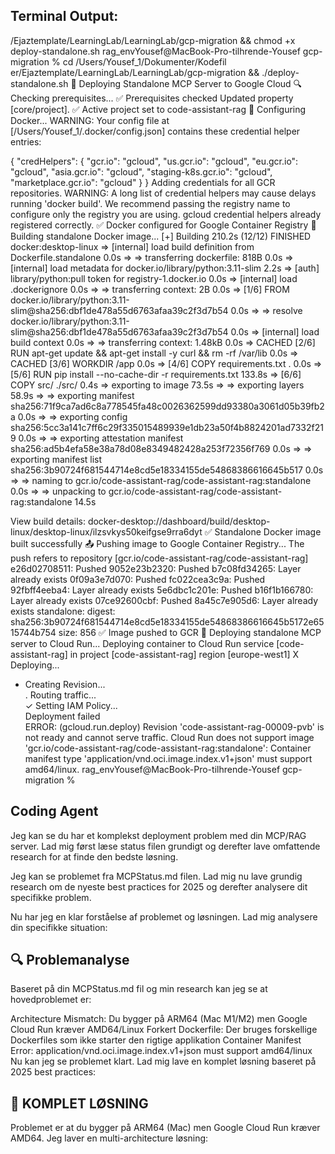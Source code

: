## Terminal Output: 

/Ejaztemplate/LearningLab/LearningLab/gcp-migration && chmod +x deploy-standalone.sh
rag_envYousef@MacBook-Pro-tilhrende-Yousef gcp-migration % cd /Users/Yousef_1/Dokumenter/Kodefil
er/Ejaztemplate/LearningLab/LearningLab/gcp-migration && ./deploy-standalone.sh
🚀 Deploying Standalone MCP Server to Google Cloud
🔍 Checking prerequisites...
✅ Prerequisites checked
Updated property [core/project].
✅ Active project set to code-assistant-rag
🐳 Configuring Docker...
WARNING: Your config file at [/Users/Yousef_1/.docker/config.json] contains these credential helper entries:

{
  "credHelpers": {
    "gcr.io": "gcloud",
    "us.gcr.io": "gcloud",
    "eu.gcr.io": "gcloud",
    "asia.gcr.io": "gcloud",
    "staging-k8s.gcr.io": "gcloud",
    "marketplace.gcr.io": "gcloud"
  }
}
Adding credentials for all GCR repositories.
WARNING: A long list of credential helpers may cause delays running 'docker build'. We recommend passing the registry name to configure only the registry you are using.
gcloud credential helpers already registered correctly.
✅ Docker configured for Google Container Registry
🔨 Building standalone Docker image...
[+] Building 210.2s (12/12) FINISHED                                       docker:desktop-linux
 => [internal] load build definition from Dockerfile.standalone                            0.0s
 => => transferring dockerfile: 818B                                                       0.0s
 => [internal] load metadata for docker.io/library/python:3.11-slim                        2.2s
 => [auth] library/python:pull token for registry-1.docker.io                              0.0s
 => [internal] load .dockerignore                                                          0.0s
 => => transferring context: 2B                                                            0.0s
 => [1/6] FROM docker.io/library/python:3.11-slim@sha256:dbf1de478a55d6763afaa39c2f3d7b54  0.0s
 => => resolve docker.io/library/python:3.11-slim@sha256:dbf1de478a55d6763afaa39c2f3d7b54  0.0s
 => [internal] load build context                                                          0.0s
 => => transferring context: 1.48kB                                                        0.0s
 => CACHED [2/6] RUN apt-get update && apt-get install -y     curl     && rm -rf /var/lib  0.0s
 => CACHED [3/6] WORKDIR /app                                                              0.0s
 => [4/6] COPY requirements.txt .                                                          0.0s
 => [5/6] RUN pip install --no-cache-dir -r requirements.txt                             133.8s
 => [6/6] COPY src/ ./src/                                                                 0.4s 
 => exporting to image                                                                    73.5s 
 => => exporting layers                                                                   58.9s 
 => => exporting manifest sha256:71f9ca7ad6c8a778545fa48c0026362599dd93380a3061d05b39fb2a  0.0s 
 => => exporting config sha256:5cc3a141c7ff6c29f335015489939e1db23a50f4b8824201ad7332f219  0.0s 
 => => exporting attestation manifest sha256:ad5b4efa58e38a78d08e8349482428a253f72356f769  0.0s
 => => exporting manifest list sha256:3b90724f681544714e8cd5e18334155de54868386616645b517  0.0s
 => => naming to gcr.io/code-assistant-rag/code-assistant-rag:standalone                   0.0s
 => => unpacking to gcr.io/code-assistant-rag/code-assistant-rag:standalone               14.5s

View build details: docker-desktop://dashboard/build/desktop-linux/desktop-linux/ilzsvkys50keifgse9rra6dyt
✅ Standalone Docker image built successfully
📤 Pushing image to Google Container Registry...
The push refers to repository [gcr.io/code-assistant-rag/code-assistant-rag]
e26d02708511: Pushed 
9052e23b2320: Pushed 
b7c08fd34265: Layer already exists 
0f09a3e7d070: Pushed 
fc022cea3c9a: Pushed 
92fbff4eeba4: Layer already exists 
5e6dbc1c201e: Pushed 
b16f1b166780: Layer already exists 
07ce92600cbf: Pushed 
8a45c7e905d6: Layer already exists 
standalone: digest: sha256:3b90724f681544714e8cd5e18334155de54868386616645b5172e6515744b754 size: 856
✅ Image pushed to GCR
🚀 Deploying standalone MCP server to Cloud Run...
Deploying container to Cloud Run service [code-assistant-rag] in project [code-assistant-rag] region [europe-west1]
X Deploying...                                                                                 
  - Creating Revision...                                                                       
  . Routing traffic...                                                                         
  ✓ Setting IAM Policy...                                                                      
Deployment failed                                                                              
ERROR: (gcloud.run.deploy) Revision 'code-assistant-rag-00009-pvb' is not ready and cannot serve traffic. Cloud Run does not support image 'gcr.io/code-assistant-rag/code-assistant-rag:standalone': Container manifest type 'application/vnd.oci.image.index.v1+json' must support amd64/linux.
rag_envYousef@MacBook-Pro-tilhrende-Yousef gcp-migration % 

## Coding Agent
Jeg kan se du har et komplekst deployment problem med din MCP/RAG server. Lad mig først læse status filen grundigt og derefter lave omfattende research for at finde den bedste løsning.

Jeg kan se problemet fra MCPStatus.md filen. Lad mig nu lave grundig research om de nyeste best practices for 2025 og derefter analysere dit specifikke problem.

Nu har jeg en klar forståelse af problemet og løsningen. Lad mig analysere din specifikke situation:

## 🔍 Problemanalyse
Baseret på din MCPStatus.md fil og min research kan jeg se at hovedproblemet er:

Architecture Mismatch: Du bygger på ARM64 (Mac M1/M2) men Google Cloud Run kræver AMD64/Linux
Forkert Dockerfile: Der bruges forskellige Dockerfiles som ikke starter den rigtige applikation
Container Manifest Error: application/vnd.oci.image.index.v1+json must support amd64/linux
Nu kan jeg se problemet klart. Lad mig lave en komplet løsning baseret på 2025 best practices:

## 🚀 KOMPLET LØSNING
Problemet er at du bygger på ARM64 (Mac) men Google Cloud Run kræver AMD64. Jeg laver en multi-architecture løsning:
